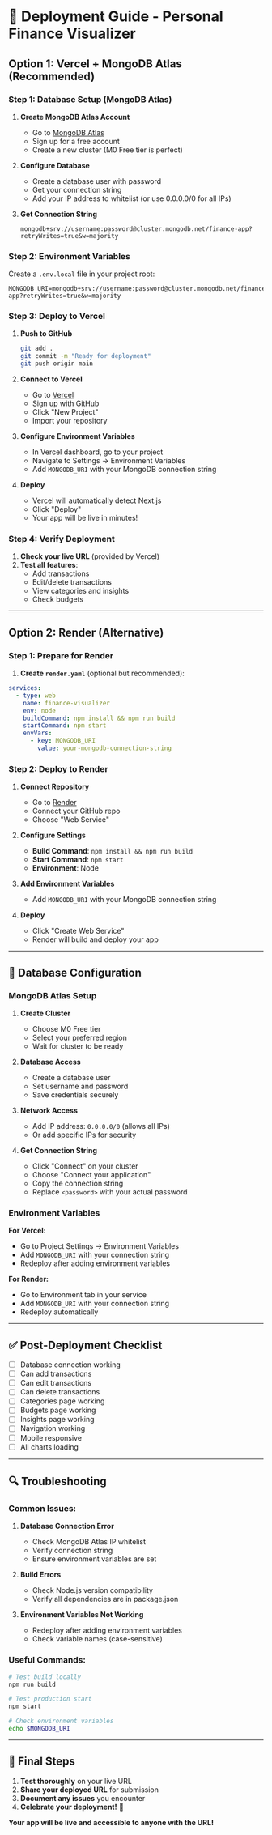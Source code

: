 # 🚀 Deployment Guide - Personal Finance Visualizer

## **Option 1: Vercel + MongoDB Atlas (Recommended)**

### **Step 1: Database Setup (MongoDB Atlas)**

1. **Create MongoDB Atlas Account**
   - Go to [MongoDB Atlas](https://www.mongodb.com/atlas)
   - Sign up for a free account
   - Create a new cluster (M0 Free tier is perfect)

2. **Configure Database**
   - Create a database user with password
   - Get your connection string
   - Add your IP address to whitelist (or use 0.0.0.0/0 for all IPs)

3. **Get Connection String**
   ```
   mongodb+srv://username:password@cluster.mongodb.net/finance-app?retryWrites=true&w=majority
   ```

### **Step 2: Environment Variables**

Create a `.env.local` file in your project root:

```env
MONGODB_URI=mongodb+srv://username:password@cluster.mongodb.net/finance-app?retryWrites=true&w=majority
```

### **Step 3: Deploy to Vercel**

1. **Push to GitHub**
   ```bash
   git add .
   git commit -m "Ready for deployment"
   git push origin main
   ```

2. **Connect to Vercel**
   - Go to [Vercel](https://vercel.com)
   - Sign up with GitHub
   - Click "New Project"
   - Import your repository

3. **Configure Environment Variables**
   - In Vercel dashboard, go to your project
   - Navigate to Settings → Environment Variables
   - Add `MONGODB_URI` with your MongoDB connection string

4. **Deploy**
   - Vercel will automatically detect Next.js
   - Click "Deploy"
   - Your app will be live in minutes!

### **Step 4: Verify Deployment**

1. **Check your live URL** (provided by Vercel)
2. **Test all features**:
   - Add transactions
   - Edit/delete transactions
   - View categories and insights
   - Check budgets

---

## **Option 2: Render (Alternative)**

### **Step 1: Prepare for Render**

1. **Create `render.yaml`** (optional but recommended):

```yaml
services:
  - type: web
    name: finance-visualizer
    env: node
    buildCommand: npm install && npm run build
    startCommand: npm start
    envVars:
      - key: MONGODB_URI
        value: your-mongodb-connection-string
```

### **Step 2: Deploy to Render**

1. **Connect Repository**
   - Go to [Render](https://render.com)
   - Connect your GitHub repo
   - Choose "Web Service"

2. **Configure Settings**
   - **Build Command**: `npm install && npm run build`
   - **Start Command**: `npm start`
   - **Environment**: Node

3. **Add Environment Variables**
   - Add `MONGODB_URI` with your MongoDB connection string

4. **Deploy**
   - Click "Create Web Service"
   - Render will build and deploy your app

---

## **🔧 Database Configuration**

### **MongoDB Atlas Setup**

1. **Create Cluster**
   - Choose M0 Free tier
   - Select your preferred region
   - Wait for cluster to be ready

2. **Database Access**
   - Create a database user
   - Set username and password
   - Save credentials securely

3. **Network Access**
   - Add IP address: `0.0.0.0/0` (allows all IPs)
   - Or add specific IPs for security

4. **Get Connection String**
   - Click "Connect" on your cluster
   - Choose "Connect your application"
   - Copy the connection string
   - Replace `<password>` with your actual password

### **Environment Variables**

**For Vercel:**
- Go to Project Settings → Environment Variables
- Add `MONGODB_URI` with your connection string
- Redeploy after adding environment variables

**For Render:**
- Go to Environment tab in your service
- Add `MONGODB_URI` with your connection string
- Redeploy automatically

---

## **✅ Post-Deployment Checklist**

- [ ] Database connection working
- [ ] Can add transactions
- [ ] Can edit transactions
- [ ] Can delete transactions
- [ ] Categories page working
- [ ] Budgets page working
- [ ] Insights page working
- [ ] Navigation working
- [ ] Mobile responsive
- [ ] All charts loading

---

## **🔍 Troubleshooting**

### **Common Issues:**

1. **Database Connection Error**
   - Check MongoDB Atlas IP whitelist
   - Verify connection string
   - Ensure environment variables are set

2. **Build Errors**
   - Check Node.js version compatibility
   - Verify all dependencies are in package.json

3. **Environment Variables Not Working**
   - Redeploy after adding environment variables
   - Check variable names (case-sensitive)

### **Useful Commands:**

```bash
# Test build locally
npm run build

# Test production start
npm start

# Check environment variables
echo $MONGODB_URI
```

---

## **🎯 Final Steps**

1. **Test thoroughly** on your live URL
2. **Share your deployed URL** for submission
3. **Document any issues** you encounter
4. **Celebrate your deployment!** 🎉

**Your app will be live and accessible to anyone with the URL!** 